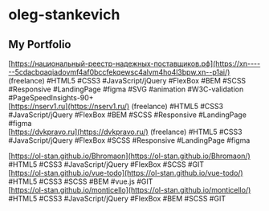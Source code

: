 # oleg-stankevich

## My Portfolio

[https://национальный-реестр-надежных-поставщиков.рф](https://xn------5cdacbqaqiadovmf4af0bccfekqewsc4alvm4ho4l3bpw.xn--p1ai/) (freelance) #HTML5 #CSS3 #JavaScript/jQuery #FlexBox #BEM #SCSS #Responsive #LandingРage #figma #SVG #animation #W3C-validation #PageSpeedInsights-90+  
[https://nserv1.ru](https://nserv1.ru/) (freelance) #HTML5 #CSS3 #JavaScript/jQuery #FlexBox #BEM #SCSS #Responsive #LandingРage #figma  
[https://dvkpravo.ru](https://dvkpravo.ru/) (freelance) #HTML5 #CSS3 #JavaScript/jQuery #FlexBox #SCSS #Responsive #LandingРage #figma  

[https://ol-stan.github.io/Bhromaon](https://ol-stan.github.io/Bhromaon/) #HTML5 #CSS3 #JavaScript/jQuery #FlexBox #SCSS #GIT  
[https://ol-stan.github.io/vue-todo](https://ol-stan.github.io/vue-todo/) #HTML5 #CSS3 #SCSS #BEM #vue.js #GIT  
[https://ol-stan.github.io/monticello](https://ol-stan.github.io/monticello/)  #HTML5 #CSS3 #JavaScript/jQuery #FlexBox #BEM #SCSS #GIT 

